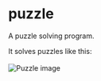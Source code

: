 # puzzle
A puzzle solving program.

It solves puzzles like this: 
<br>
<br>
![Puzzle image](https://upload.wikimedia.org/wikipedia/commons/thumb/9/91/15-puzzle.svg/600px-15-puzzle.svg.png)
<br>
<br>
